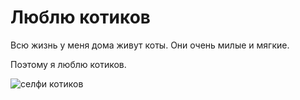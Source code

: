 # Люблю котиков

Всю жизнь у меня дома живут коты.
Они очень милые и мягкие.

Поэтому я люблю котиков.


![селфи котиков](description-01.png)


